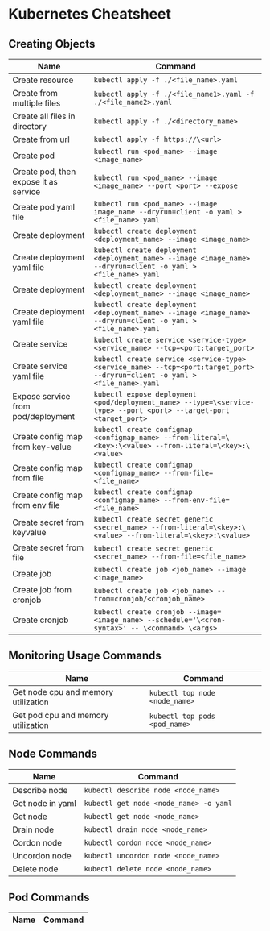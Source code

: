 # Kubernetes Cheatsheet

## Creating Objects

| Name | Command |
| --- | --- |
| Create resource | ```kubectl apply -f ./<file_name>.yaml ```| 
| Create from multiple files | ```kubectl apply -f ./<file_name1>.yaml -f ./<file_name2>.yaml``` |
| Create all files in directory | ```kubectl apply -f ./<directory_name>``` |
| Create from url | ```kubectl apply -f https://\<url>``` |
| Create pod | ```kubectl run <pod_name> --image <image_name>``` |
| Create pod, then expose it as service | ```kubectl run <pod_name> --image <image_name> --port <port> --expose``` |
| Create pod yaml file | ```kubectl run <pod_name> --image image_name --dryrun=client -o yaml > <file_name>.yaml``` |
| Create deployment | ```kubectl create deployment <deployment_name> --image <image_name>``` |
| Create deployment yaml file | ```kubectl create deployment <deployment_name> --image <image_name> --dryrun=client -o yaml > <file_name>.yaml``` |
| Create deployment | ```kubectl create deployment <deployment_name> --image <image_name>``` |
| Create deployment yaml file | ```kubectl create deployment <deployment_name> --image <image_name> --dryrun=client -o yaml > <file_name>.yaml``` |
| Create service | ```kubectl create service <service-type> <service_name> --tcp=<port:target_port>``` |
| Create service yaml file | ```kubectl create service <service-type> <service_name> --tcp=<port:target_port> --dryrun=client -o yaml > <file_name>.yaml``` |
| Expose service from pod/deployment | ```kubectl expose deployment <pod/deployment_name> --type=\<service-type> --port <port> --target-port <target_port>``` |
| Create config map from key-value | ```kubectl create configmap <configmap_name> --from-literal=\<key>:\<value> --from-literal=\<key>:\<value>``` |
| Create config map from file | ```kubectl create configmap <configmap_name> --from-file=<file_name>``` |
| Create config map from env file | ```kubectl create configmap <configmap_name> --from-env-file=<file_name>``` |
| Create secret from keyvalue | ```kubectl create secret generic <secret_name> --from-literal=\<key>:\<value> --from-literal=\<key>:\<value>``` |
| Create secret from file | ```kubectl create secret generic <secret_name> --from-file=<file_name>``` |
| Create job | ```kubectl create job <job_name> --image <image_name>``` |
| Create job from cronjob | ```kubectl create job <job_name> --from=cronjob/<cronjob_name>``` |
| Create cronjob | ```kubectl create cronjob --image=<image_name> --schedule='\<cron-syntax>' -- \<command> \<args>``` |

## Monitoring Usage Commands

| Name | Command |  
| --- | --- |
| Get node cpu and memory utilization | ```kubectl top node <node_name>``` |
| Get pod cpu and memory utilization | ```kubectl top pods <pod_name>``` |

## Node Commands

| Name | Command |
| --- | --- |
| Describe node | ```kubectl describe node <node_name>``` |
| Get node in yaml | ```kubectl get node <node_name> -o yaml``` |
| Get node  | ```kubectl get node <node_name>``` |
| Drain node | ```kubectl drain node <node_name>``` |
| Cordon node | ```kubectl cordon node <node_name>``` |
| Uncordon node | ```kubectl uncordon node <node_name>``` |
| Delete node | ```kubectl delete node <node_name>``` |

## Pod Commands

| Name | Command |
| --- | --- |